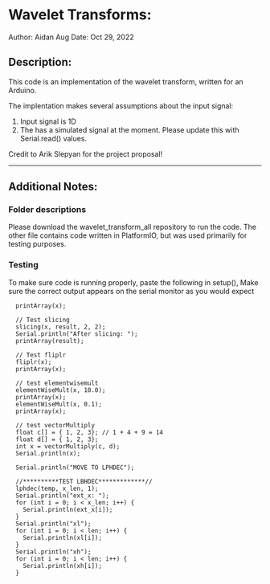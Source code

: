 
# Wavelet Transforms:
Author: Aidan Aug
Date: Oct 29, 2022

## Description:

This code is an implementation of the wavelet transform, written for an Arduino.

The implentation makes several assumptions about the input signal:

1. Input signal is 1D
2. The has a simulated signal at the moment. Please update this with Serial.read() values.


Credit to Arik Slepyan for the project proposal!

---
## Additional Notes: 

### Folder descriptions
Please download the wavelet_transform_all repository to run the code. The other file contains code written in PlatformIO, but was used primarily for testing purposes.


### Testing
To make sure code is running properly, paste the following in setup(), Make sure the correct output appears on the serial monitor as you would expect
```
  printArray(x);

  // Test slicing
  slicing(x, result, 2, 2);
  Serial.println("After slicing: ");
  printArray(result);

  // Test fliplr
  fliplr(x);
  printArray(x);

  // test elementwisemult
  elementWiseMult(x, 10.0);
  printArray(x);
  elementWiseMult(x, 0.1);
  printArray(x);

  // test vectorMultiply
  float c[] = { 1, 2, 3}; // 1 + 4 + 9 = 14
  float d[] = { 1, 2, 3};
  int x = vectorMultiply(c, d);
  Serial.println(x);

  Serial.println("MOVE TO LPHDEC");

  //**********TEST LBHDEC*************//
  lphdec(temp, x_len, 1);
  Serial.println("ext_x: ");
  for (int i = 0; i < x_len; i++) {
    Serial.println(ext_x[i]);
  }
  Serial.println("xl");
  for (int i = 0; i < len; i++) {
    Serial.println(xl[i]);
  }
  Serial.println("xh");
  for (int i = 0; i < len; i++) {
    Serial.println(xh[i]);
  }
  ```
